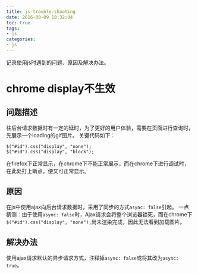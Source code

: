 ```yaml
---
title: js-trouble-shooting
date: 2016-08-09 18:32:04
toc: true
tags:
- js
categories:
- js
---
```

记录使用js时遇到的问题、原因及解决办法。

# chrome display不生效

## 问题描述

往后台请求数据时有一定的延时，为了更好的用户体验，需要在页面进行查询时，先展示一个loading的gif图片。
关键代码如下：
```
$("#id").css("display", "none");
$("#id").css("display", "block");
```
在firefox下正常显示，在chrome下不能正常展示，而在chrome下进行调试时，在此处打上断点，便又可正常显示。

## 原因
在js中使用ajax向后台请求数据时，采用了同步的方式`async: false`引起。
一点猜测：由于使用`async: false`时，Ajax请求会将整个浏览器锁死，而在chrome下`$("#id").css("display", "none");`尚未渲染完成，因此无法看到加载图片。

## 解决办法
使用ajax请求默认的异步请求方式，注释掉`async: false`或将其改为`async: true`。



